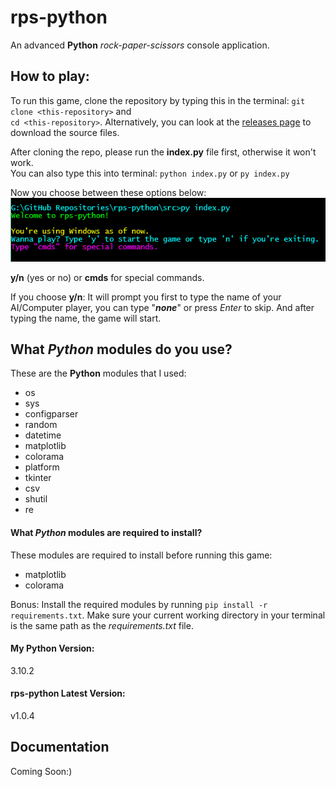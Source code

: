 # rps-python

An advanced **Python** _rock-paper-scissors_ console application.

## How to play:
To run this game, clone the repository by typing this in the terminal: `git clone <this-repository>` and <br>
`cd <this-repository>`. Alternatively, you can look at the [releases page](https://github.com/clark-john/rps-python/releases) to download the source files.

After cloning the repo, please run the **index.py** file first, otherwise it won't work. <br>
You can also type this into terminal: `python index.py` or `py index.py` 
<p>
Now you choose between these options below: <br>
<img src="./img/indexpy.PNG" /> <br>

**y/n** (yes or no) or **cmds** for special commands.

If you choose **y/n**: It will prompt you first to type the name of your AI/Computer player, you can type "***none***" or press _Enter_ to skip. And after typing the name, the game will start.

## What *Python* modules do you use?
These are the **Python** modules that I used:
+ os 
+ sys
+ configparser
+ random
+ datetime
+ matplotlib
+ colorama
+ platform
+ tkinter
+ csv
+ shutil
+ re

#### What *Python* modules are required to install?
These modules are required to install before running this game:
+ matplotlib
+ colorama

Bonus: Install the required modules by running `pip install -r requirements.txt`.
Make sure your current working directory in your terminal is the same path as the _requirements.txt_ file.

#### My Python Version:

3.10.2

#### rps-python Latest Version:

v1.0.4

## Documentation
Coming Soon:)
